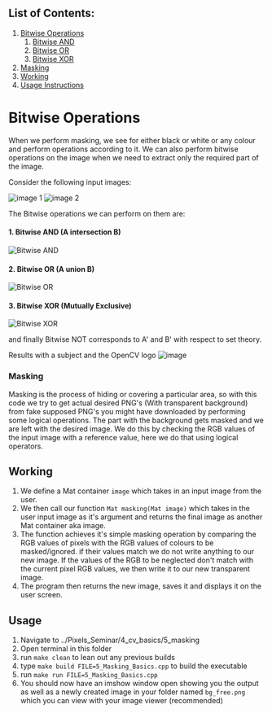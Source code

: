## List of Contents:
1. [Bitwise Operations](Bitwise-Operations)
    1. [Bitwise AND](1.-Bitwise-AND-(A-intersection-B))
    2. [Bitwise OR](2.-Bitwise-OR-(A-union-B))
    3. [Bitwise XOR](3.-Bitwise-XOR-(Mutually-Exclusive))
2. [Masking](Masking)
3. [Working](Working)
4. [Usage Instructions](Usage)


# Bitwise Operations
When we perform masking, we see for either black or white or any colour and perform operations according to it. We can also perform bitwise operations on the image when we need to extract only the required part of the image.

Consider the following input images:  


![image 1](https://user-images.githubusercontent.com/99654265/227601983-c6f6d6f5-eb45-4ab7-8cb4-90f5f0473a7b.png)
![image 2](https://user-images.githubusercontent.com/99654265/227602241-5a8c4194-9b94-4232-8f62-102255c7edc6.png)

The Bitwise operations we can perform on them are:
#### 1. Bitwise AND (A intersection B)  
![Bitwise AND](https://user-images.githubusercontent.com/99654265/227602694-a658aa5a-5f25-4054-8179-70bb0b09aeb6.png)

#### 2. Bitwise OR (A union B)  
![Bitwise OR](https://user-images.githubusercontent.com/99654265/227602846-882d276a-54db-4297-a3a4-b1fcb37734de.png)

#### 3. Bitwise XOR (Mutually Exclusive)  
![Bitwise XOR](https://user-images.githubusercontent.com/99654265/227610937-ed4dcb0c-3b9a-464c-8315-48e91a9777ea.png)

and finally Bitwise NOT corresponds to A' and B' with respect to set theory.

Results with a subject and the OpenCV logo
![image](https://user-images.githubusercontent.com/99654265/227612770-bf40900d-2a7c-4bda-a7ef-2a730ba3a706.png)



### Masking
Masking is the process of hiding or covering a particular area, so with this code we try to get actual desired PNG's (With transparent background) from fake supposed PNG's you might have downloaded by performing some logical operations. The part with the background gets masked and we are left with the desired image.
We do this by checking the RGB values of the input image with a reference value, here we do that using logical operators.

## Working
1. We define a Mat container ```image``` which takes in an input image from the user.
2. We then call our function ```Mat masking(Mat image)``` which takes in the user input image as it's argument and returns the final image as another Mat container aka image.
3. The function achieves it's simple masking operation by comparing the RGB values of pixels with the RGB values of colours to be masked/ignored.
if their values match we do not write anything to our new image.
If the values of the RGB to be neglected don't match with the current pixel RGB values, we then write it to our new transparent image.
4. The program then returns the new image, saves it and displays it on the user screen.

## Usage
1. Navigate to ../Pixels_Seminar/4_cv_basics/5_masking
2. Open terminal in this folder
3. run   ```make clean``` to lean out any previous builds
4. type ```make build FILE=5_Masking_Basics.cpp``` to build the executable
5. run ```make run FILE=5_Masking_Basics.cpp```
6. You should now have an imshow window open showing you the output as well as a newly created image in your folder named ```bg_free.png``` which you can view with your image viewer (recommended) 
